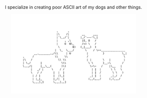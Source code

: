 <p align="center">
  I specialize in creating poor ASCII art of my dogs and other things. 
</p>

<p align="center">
  <img width = "400" src="https://github.com/elizabethbarkett/elizabethbarkett/blob/main/lol_you_thought_i_did_this_in_markdown.png" />
</p>


<!--
**elizabethbarkett/elizabethbarkett** is a ✨ _special_ ✨ repository because its `README.md` (this file) appears on your GitHub profile.

Here are some ideas to get you started:

- 🔭 I’m currently working on ...
- 🌱 I’m currently learning ...
- 👯 I’m looking to collaborate on ...
- 🤔 I’m looking for help with ...
- 💬 Ask me about ...
- 📫 How to reach me: ...
- 😄 Pronouns: ...
- ⚡ Fun fact: ...
-->
